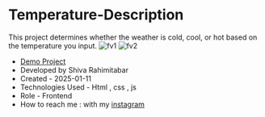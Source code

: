 # Temperature-Description
This project determines whether the weather is cold, cool, or hot based on the temperature you input.
![fv1](https://github.com/user-attachments/assets/d492c6ca-96d5-4a64-8d5f-d07733043ab6)
![fv2](https://github.com/user-attachments/assets/8d7bd7bb-fa1a-407c-9c5e-df5279c3eb72)
- [Demo Project](https://rahimitabarshiva.github.io/Temperature-Description/)
- Developed by Shiva Rahimitabar
- Created - 2025-01-11
- Technologies Used - Html , css , js
- Role - Frontend
- How to reach me : with my [instagram](https://www.instagram.com/shiva.rahimitabar.dev) 
